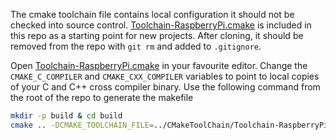 

The cmake toolchain file contains local configuration it should not be checked 
into source control. [Toolchain-RaspberryPi.cmake](Toolchain-RaspberryPi.cmake) 
is included in this repo as a starting point for new projects. After cloning, 
it should be removed from the repo with `git rm` and added to 
`.gitignore`.

Open [Toolchain-RaspberryPi.cmake](Toolchain-RaspberryPi.cmake) in your 
favourite editor. Change the `CMAKE_C_COMPILER` and `CMAKE_CXX_COMPILER` 
variables to point to local copies of your C and C++ cross compiler binary. Use 
the following command from the root of the repo to generate the makefile

```bash
mkdir -p build & cd build
cmake .. -DCMAKE_TOOLCHAIN_FILE=../CMakeToolChain/Toolchain-RaspberryPi.cmake
```
